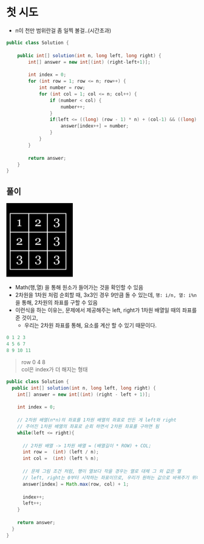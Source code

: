 
# 첫 시도
- n이 천만 범위란걸 좀 일찍 볼걸..(시간초과)

```java
public class Solution {

    public int[] solution(int n, long left, long right) {
        int[] answer = new int[(int) (right-left+1)];

        int index = 0;
        for (int row = 1; row <= n; row++) {
            int number = row;
            for (int col = 1; col <= n; col++) {
                if (number < col) {
                    number++;
                }
                if(left <= ((long) (row - 1) * n) + (col-1) && ((long) (row - 1) * n) + (col-1) <= right) {
                    answer[index++] = number;
                }
            }
        }

        return answer;
    }
}
```

## 풀이
![img.png](img.png)

- Math(행,열) 을 통해 원소가 들어가는 것을 확인할 수 있음
- 2차원을 1차원 처럼 순회할 때, 3x3인 경우 9만큼 돌 수 있는데, 
  `행: i/n, 열: i%n` 을 통해, 2차원의 좌표를 구할 수 있음
- 이런식을 하는 이유는, 문제에서 제공해주는 left, right가 1차원 배열일 때의 좌표를 준 것이고,
  - 우리는 2차원 좌표를 통해, 요소를 계산 할 수 있기 때문이다.

```java
0 1 2 3 
4 5 6 7
8 9 10 11
```
> row 0 4 8    
> col은 index가 더 해지는 형태
  
```java
public class Solution {
  public int[] solution(int n, long left, long right) {
    int[] answer = new int[(int) (right - left + 1)];

    int index = 0;

    // 2차원 배열(n*n)의 좌표를 1차원 배열의 좌표로 만든 게 left와 right
    // 주어진 1차원 배열의 좌표로 순회 하면서 2차원 좌표를 구하면 됨
    while(left <= right){

      // 2차원 배열 -> 1차원 배열 = (배열길이 * ROW) + COL;
      int row =  (int) (left / n);
      int col =  (int) (left % n);

      // 문제 그림 조건 처럼, 행이 열보다 작을 경우는 열로 대체 그 외 값은 열
      // left, right는 0부터 시작하는 좌표이므로, 우리가 원하는 값으로 바꿔주기 위해 +1을 해줌
      answer[index] = Math.max(row, col) + 1;

      index++;
      left++;
    }

    return answer;
  }
}
```
